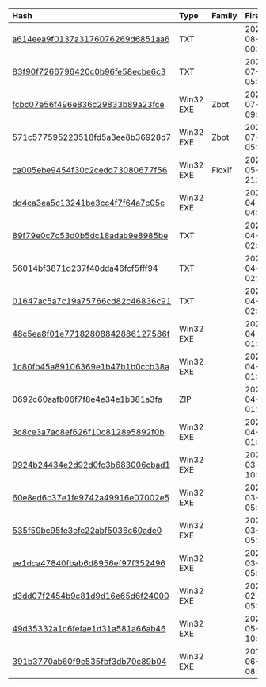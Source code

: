|Hash|Type|Family|First_Seen|Name|
|:--|:--|:--|:--|:--|
|[a614eea9f0137a3176076269d6851aa6](https://www.virustotal.com/gui/file/a614eea9f0137a3176076269d6851aa6)|TXT||2024-08-20 00:15:45|xeno rat server/bin/Debug/stub/GzCompress.ps1|
|[83f90f7266796420c0b96fe58ecbe6c3](https://www.virustotal.com/gui/file/83f90f7266796420c0b96fe58ecbe6c3)|TXT||2024-07-22 05:51:25|calc.txt|
|[fcbc07e56f496e836c29833b89a23fce](https://www.virustotal.com/gui/file/fcbc07e56f496e836c29833b89a23fce)|Win32 EXE|Zbot|2024-07-04 09:01:06|cmdline.exe|
|[571c577595223518fd5a3ee8b36928d7](https://www.virustotal.com/gui/file/571c577595223518fd5a3ee8b36928d7)|Win32 EXE|Zbot|2024-07-04 05:06:45|cmdline.exe|
|[ca005ebe9454f30c2cedd73080677f56](https://www.virustotal.com/gui/file/ca005ebe9454f30c2cedd73080677f56)|Win32 EXE|Floxif|2024-05-17 21:30:55|cmdline.exe|
|[dd4ca3ea5c13241be3cc4f7f64a7c05c](https://www.virustotal.com/gui/file/dd4ca3ea5c13241be3cc4f7f64a7c05c)|Win32 EXE||2024-04-11 04:51:27|cmdline.exe|
|[89f79e0c7c53d0b5dc18adab9e8985be](https://www.virustotal.com/gui/file/89f79e0c7c53d0b5dc18adab9e8985be)|TXT||2024-04-11 02:20:01|GzCompress2RTF.ps1|
|[56014bf3871d237f40dda46fcf5fff94](https://www.virustotal.com/gui/file/56014bf3871d237f40dda46fcf5fff94)|TXT||2024-04-11 02:20:00|GzCompress2RTF.ps1|
|[01647ac5a7c19a75766cd82c46836c91](https://www.virustotal.com/gui/file/01647ac5a7c19a75766cd82c46836c91)|TXT||2024-04-11 02:19:50|xeno/xeno-rat-main_0219/xeno rat server/bin/Debug/stub/calc.ps1|
|[48c5ea8f01e77182808842886127586f](https://www.virustotal.com/gui/file/48c5ea8f01e77182808842886127586f)|Win32 EXE||2024-04-11 01:14:48|xeno rat server/bin/Release/plugins/cmdline.exe|
|[1c80fb45a89106369e1b47b1b0ccb38a](https://www.virustotal.com/gui/file/1c80fb45a89106369e1b47b1b0ccb38a)|Win32 EXE||2024-04-11 01:14:47|xeno rat server/bin/Release/cmdline.exe|
|[0692c60aafb06f7f8e4e34e1b381a3fa](https://www.virustotal.com/gui/file/0692c60aafb06f7f8e4e34e1b381a3fa)|ZIP||2024-04-11 01:11:40|xeno/xeno-rat-main_0219.zip|
|[3c8ce3a7ac8ef626f10c8128e5892f0b](https://www.virustotal.com/gui/file/3c8ce3a7ac8ef626f10c8128e5892f0b)|Win32 EXE||2024-04-11 01:11:33|cmdline/obj/Debug/cmdline.exe|
|[9924b24434e2d92d0fc3b683006cbad1](https://www.virustotal.com/gui/file/9924b24434e2d92d0fc3b683006cbad1)|Win32 EXE||2024-03-04 10:37:40|cmdline.exe|
|[60e8ed6c37e1fe9742a49916e07002e5](https://www.virustotal.com/gui/file/60e8ed6c37e1fe9742a49916e07002e5)|Win32 EXE||2024-03-02 05:31:20|cmdline/bin/Release/9654.exe|
|[535f59bc95fe3efc22abf5036c60ade0](https://www.virustotal.com/gui/file/535f59bc95fe3efc22abf5036c60ade0)|Win32 EXE||2024-03-01 05:35:50|cmdline.exe|
|[ee1dca47840fbab6d8956ef97f352496](https://www.virustotal.com/gui/file/ee1dca47840fbab6d8956ef97f352496)|Win32 EXE||2024-03-01 05:20:05|cmdline/bin/Release/cmdline.exe|
|[d3dd07f2454b9c81d9d16e65d6f24000](https://www.virustotal.com/gui/file/d3dd07f2454b9c81d9d16e65d6f24000)|Win32 EXE||2024-02-28 05:42:50|cmdline.exe|
|[49d35332a1c6fefae1d31a581a66ab46](https://www.virustotal.com/gui/file/49d35332a1c6fefae1d31a581a66ab46)|Win32 EXE||2022-05-20 10:56:03|49d35332a1c6fefae1d31a581a66ab46.virus|
|[391b3770ab60f9e535fbf3db70c89b04](https://www.virustotal.com/gui/file/391b3770ab60f9e535fbf3db70c89b04)|Win32 EXE||2013-06-26 08:24:05|vt-upload-o0OJb|
